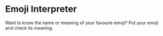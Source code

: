 # Emoji Interpreter
Want to know the name or meaning of your favourie emoji? Put your emoji and check its meaning.
